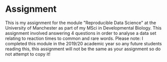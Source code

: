 # Assignment
This is my assignment for the module "Reproducible Data Science" at the University of Manchester as part of my MSci in Developmental Biology.
This assignment involved answering 4 questions in order to analyse a data set relating to reaction times to common and rare words.
Please note: I completed this module in the 2019/20 academic year so any future students reading this, this assignment will not be the same as your assignment so do not attempt to copy it!
